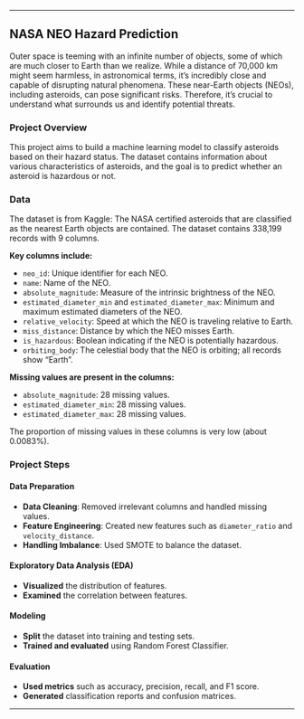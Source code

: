 

---

## NASA NEO Hazard Prediction

Outer space is teeming with an infinite number of objects, some of which are much closer to Earth than we realize. While a distance of 70,000 km might seem harmless, in astronomical terms, it’s incredibly close and capable of disrupting natural phenomena. These near-Earth objects (NEOs), including asteroids, can pose significant risks. Therefore, it’s crucial to understand what surrounds us and identify potential threats.

### Project Overview
This project aims to build a machine learning model to classify asteroids based on their hazard status. The dataset contains information about various characteristics of asteroids, and the goal is to predict whether an asteroid is hazardous or not.

### Data
The dataset is from Kaggle: The NASA certified asteroids that are classified as the nearest Earth objects are contained. The dataset contains 338,199 records with 9 columns.

**Key columns include:**
- `neo_id`: Unique identifier for each NEO.
- `name`: Name of the NEO.
- `absolute_magnitude`: Measure of the intrinsic brightness of the NEO.
- `estimated_diameter_min` and `estimated_diameter_max`: Minimum and maximum estimated diameters of the NEO.
- `relative_velocity`: Speed at which the NEO is traveling relative to Earth.
- `miss_distance`: Distance by which the NEO misses Earth.
- `is_hazardous`: Boolean indicating if the NEO is potentially hazardous.
- `orbiting_body`: The celestial body that the NEO is orbiting; all records show “Earth”.

**Missing values are present in the columns:**
- `absolute_magnitude`: 28 missing values.
- `estimated_diameter_min`: 28 missing values.
- `estimated_diameter_max`: 28 missing values.

The proportion of missing values in these columns is very low (about 0.0083%).

### Project Steps
#### Data Preparation
- **Data Cleaning**: Removed irrelevant columns and handled missing values.
- **Feature Engineering**: Created new features such as `diameter_ratio` and `velocity_distance`.
- **Handling Imbalance**: Used SMOTE to balance the dataset.

#### Exploratory Data Analysis (EDA)
- **Visualized** the distribution of features.
- **Examined** the correlation between features.

#### Modeling
- **Split** the dataset into training and testing sets.
- **Trained and evaluated** using Random Forest Classifier.

#### Evaluation
- **Used metrics** such as accuracy, precision, recall, and F1 score.
- **Generated** classification reports and confusion matrices.

---

